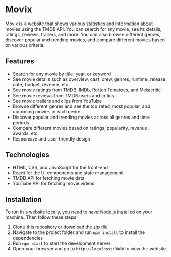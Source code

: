 

# Movix

Movix is a website that shows various statistics and information about movies using the TMDB API. You can search for any movie, see its details, ratings, reviews, trailers, and more. You can also browse different genres, discover popular and trending movies, and compare different movies based on various criteria.

## Features

- Search for any movie by title, year, or keyword
- See movie details such as overview, cast, crew, genres, runtime, release date, budget, revenue, etc.
- See movie ratings from TMDB, IMDb, Rotten Tomatoes, and Metacritic
- See movie reviews from TMDB users and critics
- See movie trailers and clips from YouTube
- Browse different genres and see the top rated, most popular, and upcoming movies in each genre
- Discover popular and trending movies across all genres and time periods
- Compare different movies based on ratings, popularity, revenue, awards, etc.
- Responsive and user-friendly design

## Technologies

- HTML, CSS, and JavaScript for the front-end
- React for the UI components and state management
- TMDB API for fetching movie data
- YouTube API for fetching movie videos

## Installation

To run this website locally, you need to have Node.js installed on your machine. Then follow these steps:

1. Clone this repository or download the zip file
2. Navigate to the project folder and run `npm install` to install the dependencies
3. Run `npm start` to start the development server
4. Open your browser and go to `http://localhost:3000` to view the website
